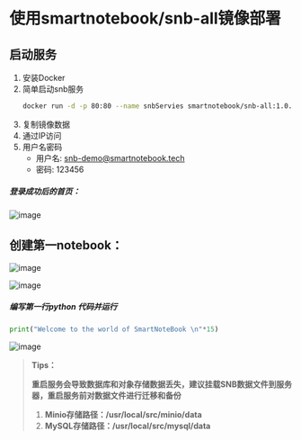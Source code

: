 # 使用smartnotebook/snb-all镜像部署

##  启动服务
1. 安装Docker
2. 简单启动snb服务
    ```bash
    docker run -d -p 80:80 --name snbServies smartnotebook/snb-all:1.0.0
    ```
3. 复制镜像数据
4. 通过IP访问
5. 用户名密码
   - 用户名: snb-demo@smartnotebook.tech
   - 密码: 123456

##### 登录成功后的首页：

![image](https://github.com/wrss01/snb-docker-compose/assets/39665821/e3c35e3c-10c5-4447-a0b0-59f78f47db63)

## 创建第一notebook：

![image](https://github.com/wrss01/snb-docker-compose/assets/39665821/8dda2eaa-77a6-4ed7-99d8-81537af834bd)

![image](https://github.com/wrss01/snb-docker-compose/assets/39665821/bec3d224-dc31-4b8e-9ef4-0b30a708151c)

##### 编写第一行python 代码并运行

```python
print("Welcome to the world of SmartNoteBook \n"*15)
```

![image](https://github.com/wrss01/snb-docker-compose/assets/39665821/fc4d4830-833d-434b-bb46-d5d815b52b86)

> **Tips：**
> 
> **重启服务会导致数据库和对象存储数据丢失，建议挂载SNB数据文件到服务器，重启服务前对数据文件进行迁移和备份**
> 1. **Minio存储路径：/usr/local/src/minio/data**  
> 2. **MySQL存储路径：/usr/local/src/mysql/data**

